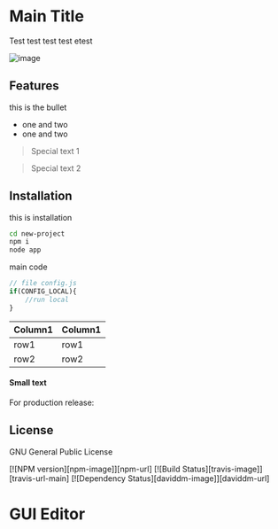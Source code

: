 # Main Title
Test test test test etest 


![image](https://www.google.com/url?sa=i&url=https%3A%2F%2Fwww.tutorialrepublic.com%2Fjavascript-tutorial%2F&psig=AOvVaw0OOzemmxVnIiq0t3sg7E6h&ust=1631119028924000&source=images&cd=vfe&ved=0CAsQjRxqFwoTCPiTgoWm7fICFQAAAAAdAAAAABAD)

## Features

this is the bullet

- one and two
- one and two


> Special text 1

> Special text 2

## Installation

this is installation

```sh
cd new-project
npm i
node app
```

main code

```js
// file config.js
if(CONFIG_LOCAL){
    //run local
}
```

| Column1 | Column1 |
| ------ | ------ |
| row1 | row1 |
| row2 | row2 |


#### Small text

For production release:


## License

GNU General Public License


[![NPM version][npm-image]][npm-url]
[![Build Status][travis-image]][travis-url-main]
[![Dependency Status][daviddm-image]][daviddm-url]


# GUI Editor
